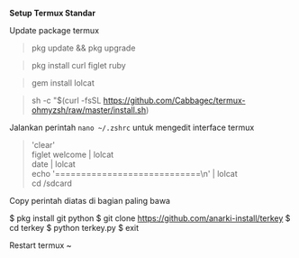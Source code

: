 **Setup Termux Standar**

Update package termux

> pkg update && pkg upgrade       

> pkg install curl figlet ruby                     

> gem install lolcat                              

> sh -c "$(curl -fsSL https://github.com/Cabbagec/termux-ohmyzsh/raw/master/install.sh)   


Jalankan perintah `nano ~/.zshrc` untuk mengedit interface termux 

> 'clear'                                           
> figlet welcome | lolcat                               
> date | lolcat                                 
> echo '============================\n' | lolcat            
> cd /sdcard                        

Copy perintah diatas di bagian paling bawa

$ pkg install git python
$ git clone https://github.com/anarki-install/terkey
$ cd terkey
$ python terkey.py
$ exit

Restart termux ~
